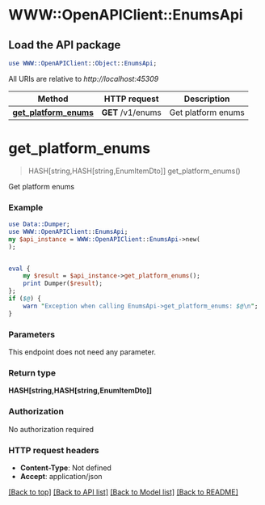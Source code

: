 # WWW::OpenAPIClient::EnumsApi

## Load the API package
```perl
use WWW::OpenAPIClient::Object::EnumsApi;
```

All URIs are relative to *http://localhost:45309*

Method | HTTP request | Description
------------- | ------------- | -------------
[**get_platform_enums**](EnumsApi.md#get_platform_enums) | **GET** /v1/enums | Get platform enums


# **get_platform_enums**
> HASH[string,HASH[string,EnumItemDto]] get_platform_enums()

Get platform enums

### Example
```perl
use Data::Dumper;
use WWW::OpenAPIClient::EnumsApi;
my $api_instance = WWW::OpenAPIClient::EnumsApi->new(
);


eval {
    my $result = $api_instance->get_platform_enums();
    print Dumper($result);
};
if ($@) {
    warn "Exception when calling EnumsApi->get_platform_enums: $@\n";
}
```

### Parameters
This endpoint does not need any parameter.

### Return type

**HASH[string,HASH[string,EnumItemDto]]**

### Authorization

No authorization required

### HTTP request headers

 - **Content-Type**: Not defined
 - **Accept**: application/json

[[Back to top]](#) [[Back to API list]](../README.md#documentation-for-api-endpoints) [[Back to Model list]](../README.md#documentation-for-models) [[Back to README]](../README.md)

